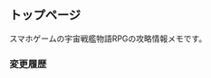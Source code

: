 ## トップページ

スマホゲームの宇宙戦艦物語RPGの攻略情報メモです。

### 変更履歴

<div id="commits"></div>


<script type="module">

window.addEventListener("load", async () => {
	const commits = document.getElementById("commits");
	
	const promises = Array.from(await (await fetch("https://api.github.com/repos/zenuas/ssrpg/commits?per_page=10")).json())
		.map(async (blob) => {
			const author  = blob.committer.login;
			const avatar  = blob.committer.avatar_url;
			const date    = new Date(blob.commit.committer.date);
			const url     = blob.html_url;
			const message = blob.commit.message;
			const base    = blob.parents[0].sha;
			const ahead   = blob.sha;
			
			const details = document.createElement("details");
			const summary = document.createElement("summary");
			const text = document.createTextNode(
				date.getFullYear() + "/" +
				("00" + (date.getMonth() + 1)).slice(-2) + "/" +
				("00" + (date.getDate()  + 1)).slice(-2) + " ");
			const a = document.createElement("a");
			const ul = document.createElement("ul");
			a.textContent = message;
			a.href = url;
			
			details.addEventListener("toggle", async () => {
				if(ul.childNodes.length > 0) return;
				
				const diff = await (await fetch(`https://api.github.com/repos/zenuas/ssrpg/compare/${ base }...${ ahead }`)).json();
				Array.from(diff.files).forEach(x => {
					const li = document.createElement("li");
					const a2 = document.createElement("a");
					const name = x.filename.replace(/docs\/(\d+\.)?/, "").replace(/\.md$/, "");
					a2.textContent = name;
					a2.href = `https://zenuas.github.io/ssrpg/${ name }.html`;
					li.appendChild(a2);
					ul.appendChild(li);
				});
			});
			
			// <details><summary>text<a /></summary><ul><li /></ul></details>
			summary.appendChild(text);
			summary.appendChild(a);
			details.appendChild(summary);
			details.appendChild(ul);
			return details;
		});
	(await Promise.all(promises))
		.forEach(x => commits.appendChild(x));
});
</script>
